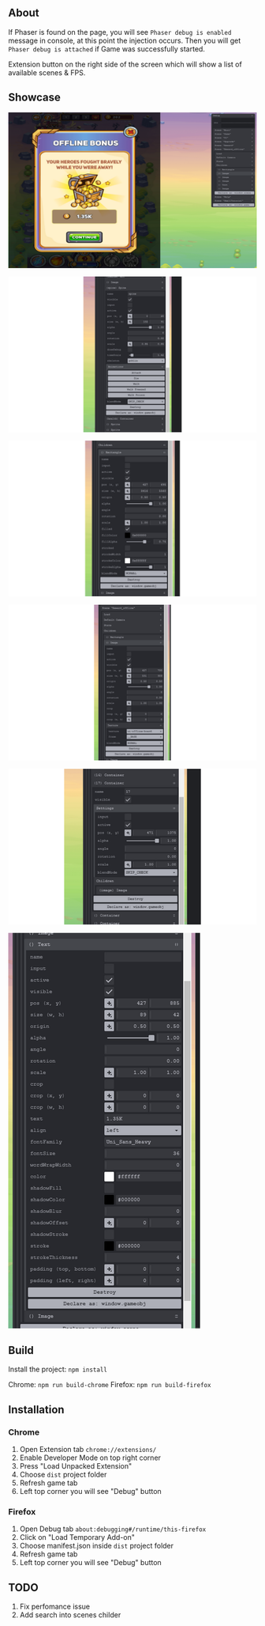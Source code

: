 ## About

If Phaser is found on the page, you will see `Phaser debug is enabled` message in console, at this point
the injection occurs. Then you will get `Phaser debug is attached` if Game was successfully started.

Extension button on the right side of the screen which will show a list of available scenes & FPS.

## Showcase

![scenes](./readme/chrome_1Rg0EENWSP.png)

![Spine](./readme/chrome_86qPcCaOnH.png)

![Rectangle](./readme/chrome_pusI5JVAiJ.png)

![Image](./readme/chrome_ST3AHGqiV8.png)

![Container](./readme/chrome_U0ADmIqujz.png)

![Text](./readme/chrome_XyvcK5kfX1.png)


## Build

Install the project: `npm install`

Chrome: `npm run build-chrome`
Firefox: `npm run build-firefox`

## Installation

### Chrome

1. Open Extension tab `chrome://extensions/`
2. Enable Developer Mode on top right corner
3. Press "Load Unpacked Extension"
4. Choose `dist` project folder
5. Refresh game tab
6. Left top corner you will see "Debug" button

### Firefox

1. Open Debug tab `about:debugging#/runtime/this-firefox`
2. Click on "Load Temporary Add-on"
3. Choose manifest.json inside `dist` project folder
4. Refresh game tab
5. Left top corner you will see "Debug" button

## TODO

1. Fix perfomance issue
2. Add search into scenes childer
